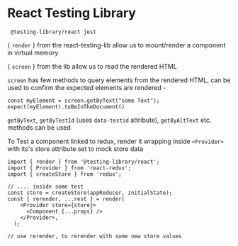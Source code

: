 # React Testing Library





```text
 @testing-library/react jest
```

{ `render` } from the react-testing-lib allow us to mount/render a component in virtual memory 

{ `screen` } from the lib allow us to read the rendered HTML

`screen` has few methods to query elements from the rendered HTML, can be used to confirm the expected elements are rendered - 

```text
const myElement = screen.getByText("some Text");
expect(myElement).toBeInTheDocument()
```

 `getByText`, `getByTestId` \(uses `data-testid` attribute\), `getByAltText` etc. methods can be used

To Test a component linked to redux, render it wrapping inside `<Provider>`  with its's store attribute set to mock store data

```text
import { render } from '@testing-library/react';
import { Provider } from 'react-redux';
import { createStore } from 'redux';

// .... inside some test
const store = createStore(appReducer, initialState);
const { rerender, ...rest } = render(
    <Provider store={store}>
      <Component {...props} />
    </Provider>,
  );
  
// use rerender, to rerender with some new store values

```











